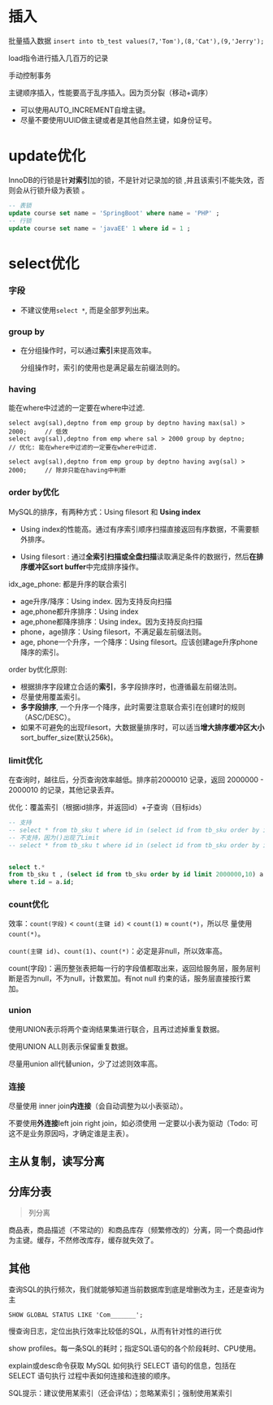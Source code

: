 # 插入

批量插入数据 `insert into tb_test values(7,'Tom'),(8,'Cat'),(9,'Jerry');`

load指令进行插入几百万的记录

手动控制事务

主键顺序插入，性能要高于乱序插入。因为页分裂（移动+调序）
- 可以使用AUTO_INCREMENT自增主键。
- 尽量不要使用UUID做主键或者是其他自然主键，如身份证号。

# update优化

InnoDB的行锁是针**对索引**加的锁，不是针对记录加的锁 ,并且该索引不能失效，否则会从行锁升级为表锁 。

```sql
-- 表锁
update course set name = 'SpringBoot' where name = 'PHP' ;
-- 行锁
update course set name = 'javaEE' 1 where id = 1 ;
```

# select优化

### 字段

- 不建议使用`select *`, 而是全部罗列出来。

### group by

- 在分组操作时，可以通过**索引**来提高效率。
  
  分组操作时，索引的使用也是满足最左前缀法则的。

### having

能在where中过滤的一定要在where中过滤.

```
select avg(sal),deptno from emp group by deptno having max(sal) > 2000;		// 低效
select avg(sal),deptno from emp where sal > 2000 group by deptno;		// 优化: 能在where中过滤的一定要在where中过滤.

select avg(sal),deptno from emp group by deptno having avg(sal) > 2000;		// 除非只能在having中判断
```



### order by优化

MySQL的排序，有两种方式：Using filesort 和 **Using index**

- Using index的性能高。通过有序索引顺序扫描直接返回有序数据，不需要额外排序。

- Using filesort : 通过**全索引扫描或全盘扫描**读取满足条件的数据行，然后**在排序缓冲区sort buffer**中完成排序操作。

idx_age_phone: 都是升序的联合索引
- age升序/降序：Using index. 因为支持反向扫描
- age,phone都升序排序：Using index
- age,phone都降序排序：Using index。因为支持反向扫描
- phone，age排序：Using filesort，不满足最左前缀法则。
- age, phone一个升序，一个降序：Using filesort。应该创建age升序phone降序的索引。

order by优化原则:
- 根据排序字段建立合适的**索引**，多字段排序时，也遵循最左前缀法则。
- 尽量使用覆盖索引。
- **多字段排序**, 一个升序一个降序，此时需要注意联合索引在创建时的规则（ASC/DESC）。
- 如果不可避免的出现filesort，大数据量排序时，可以适当**增大排序缓冲区大小**sort_buffer_size(默认256k)。

### limit优化
在查询时，越往后，分页查询效率越低。排序前2000010 记录，返回 2000000 - 2000010 的记录，其他记录丢弃。

优化：覆盖索引（根据id排序，并返回id）+子查询（目标ids）

```sql
-- 支持
-- select * from tb_sku t where id in (select id from tb_sku order by id);
-- 不支持，因为()出现了Limit
-- select * from tb_sku t where id in (select id from tb_sku order by id limit 2000000,10);


select t.*
from tb_sku t , (select id from tb_sku order by id limit 2000000,10) a 
where t.id = a.id;
```

### count优化

效率：`count(字段)` < `count(主键 id)` < `count(1)` ≈ `count(*)`，所以尽
量使用 `count(*)`。

`count(主键 id)`、`count(1)`、`count(*)`：必定是非null，所以效率高。

count(字段)：遍历整张表把每一行的字段值都取出来，返回给服务层，服务层判断是否为null，不为null，计数累加。有not null 约束的话，服务层直接按行累加。

### union

使用UNION表示将两个查询结果集进行联合，且再过滤掉重复数据。

使用UNION ALL则表示保留重复数据。

尽量用union all代替union，少了过滤则效率高。

### 连接

尽量使用 inner join**内连接**（会自动调整为以小表驱动）。

不要使用**外连接**left join right join，如必须使用 一定要以小表为驱动（Todo: 可这不是业务原因吗，才确定谁是主表）。

## 主从复制，读写分离

## 分库分表

> 列分离

商品表，商品描述（不常动的）和商品库存（频繁修改的）分离，同一个商品id作为主键。缓存，不然修改库存，缓存就失效了。

## 其他

查询SQL的执行频次，我们就能够知道当前数据库到底是增删改为主，还是查询为主

`SHOW GLOBAL STATUS LIKE 'Com_______';`

慢查询日志，定位出执行效率比较低的SQL，从而有针对性的进行优

show profiles。每一条SQL的耗时；指定SQL语句的各个阶段耗时、CPU使用。


explain或desc命令获取 MySQL 如何执行 SELECT 语句的信息，包括在 SELECT 语句执行
过程中表如何连接和连接的顺序。

SQL提示：建议使用某索引（还会评估）；忽略某索引；强制使用某索引